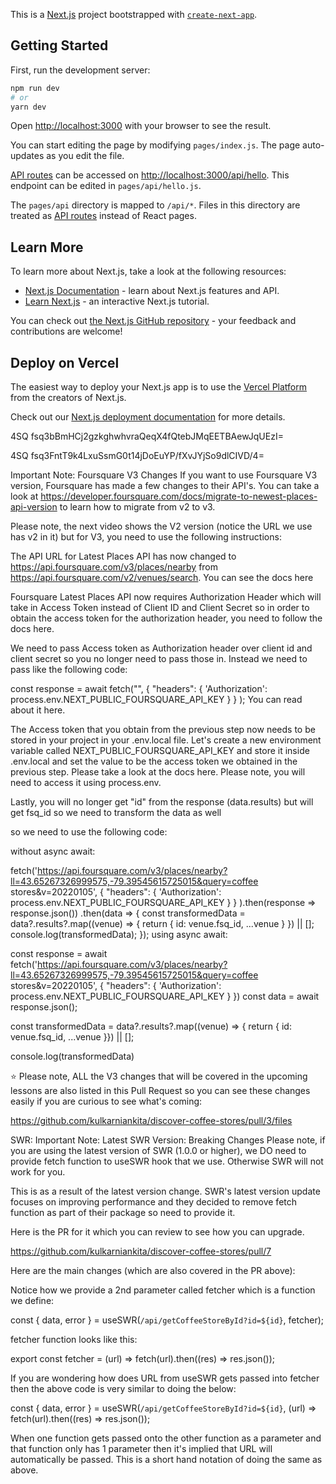 This is a [Next.js](https://nextjs.org/) project bootstrapped with [`create-next-app`](https://github.com/vercel/next.js/tree/canary/packages/create-next-app).

## Getting Started

First, run the development server:

```bash
npm run dev
# or
yarn dev
```

Open [http://localhost:3000](http://localhost:3000) with your browser to see the result.

You can start editing the page by modifying `pages/index.js`. The page auto-updates as you edit the file.

[API routes](https://nextjs.org/docs/api-routes/introduction) can be accessed on [http://localhost:3000/api/hello](http://localhost:3000/api/hello). This endpoint can be edited in `pages/api/hello.js`.

The `pages/api` directory is mapped to `/api/*`. Files in this directory are treated as [API routes](https://nextjs.org/docs/api-routes/introduction) instead of React pages.

## Learn More

To learn more about Next.js, take a look at the following resources:

- [Next.js Documentation](https://nextjs.org/docs) - learn about Next.js features and API.
- [Learn Next.js](https://nextjs.org/learn) - an interactive Next.js tutorial.

You can check out [the Next.js GitHub repository](https://github.com/vercel/next.js/) - your feedback and contributions are welcome!

## Deploy on Vercel

The easiest way to deploy your Next.js app is to use the [Vercel Platform](https://vercel.com/new?utm_medium=default-template&filter=next.js&utm_source=create-next-app&utm_campaign=create-next-app-readme) from the creators of Next.js.

Check out our [Next.js deployment documentation](https://nextjs.org/docs/deployment) for more details.



4SQ  fsq3bBmHCj2gzkghwhvraQeqX4fQtebJMqEETBAewJqUEzI=

4SQ  fsq3FntT9k4LxuSsmG0t14jDoEuYP/fXvJYjSo9dlCIVD/4=





Important Note: Foursquare V3 Changes
If you want to use Foursquare V3 version, Foursquare has made a few changes to their API's. You can take a look at https://developer.foursquare.com/docs/migrate-to-newest-places-api-version to learn how to migrate from v2 to v3.

Please note, the next video shows the V2 version (notice the URL we use has v2 in it) but for V3, you need to use the following instructions:



The API URL for Latest Places API has now changed to https://api.foursquare.com/v3/places/nearby from https://api.foursquare.com/v2/venues/search. You can see the docs here

Foursquare Latest Places API now requires Authorization Header which will take in Access Token instead of Client ID and Client Secret so in order to obtain the access token for the authorization header, you need to follow the docs here.

We need to pass Access token as Authorization header over client id and client secret so you no longer need to pass those in. Instead we need to pass like the following code:

const response = await fetch("<URL>",
    {
      "headers": {
        'Authorization': process.env.NEXT_PUBLIC_FOURSQUARE_API_KEY
      }
    }
  );
You can read about it here.

The Access token that you obtain from the previous step now needs to be stored in your project in your .env.local file. Let's create a new environment variable called NEXT_PUBLIC_FOURSQUARE_API_KEY and store it inside .env.local and set the value to be the access token we obtained in the previous step. Please take a look at the docs here. Please note, you will need to access it using process.env.

Lastly, you will no longer get "id" from the response (data.results) but will get fsq_id so we need to transform the data as well

so we need to use the following code:

without async await:

fetch('https://api.foursquare.com/v3/places/nearby?ll=43.65267326999575,-79.39545615725015&query=coffee stores&v=20220105',
    {
      "headers": {
        'Authorization': process.env.NEXT_PUBLIC_FOURSQUARE_API_KEY
      }
    }
  ).then(response => response.json())
  .then(data => {
    const transformedData = data?.results?.map((venue) => {
        return {
            id: venue.fsq_id,
            ...venue
        }
    }) || [];
    console.log(transformedData);
  });
using async await:

const response = await fetch('https://api.foursquare.com/v3/places/nearby?ll=43.65267326999575,-79.39545615725015&query=coffee stores&v=20220105', {
  "headers": {
    'Authorization': process.env.NEXT_PUBLIC_FOURSQUARE_API_KEY
  }
})
const data = await response.json();
 
const transformedData = data?.results?.map((venue) => {
    return {
        id: venue.fsq_id,
        ...venue
    }}) || [];
 
console.log(transformedData)


⭐️ Please note, ALL the V3 changes that will be covered in the upcoming lessons are also listed in this Pull Request so you can see these changes easily if you are curious to see what's coming:

https://github.com/kulkarniankita/discover-coffee-stores/pull/3/files






SWR:
Important Note: Latest SWR Version: Breaking Changes
Please note, if you are using the latest version of SWR (1.0.0 or higher), we DO need to provide fetch function to useSWR hook that we use. Otherwise SWR will not work for you.

This is as a result of the latest version change. SWR's latest version update focuses on improving performance and they decided to remove fetch function as part of their package so need to provide it.



Here is the PR for it which you can review to see how you can upgrade.

https://github.com/kulkarniankita/discover-coffee-stores/pull/7



Here are the main changes (which are also covered in the PR above):

Notice how we provide a 2nd parameter called fetcher which is a function we define:

const { data, error } = useSWR(`/api/getCoffeeStoreById?id=${id}`, fetcher);



fetcher function looks like this:

export const fetcher = (url) => fetch(url).then((res) => res.json());



If you are wondering how does URL from useSWR gets passed into fetcher then the above code is very similar to doing the below:

const { data, error } = useSWR(`/api/getCoffeeStoreById?id=${id}`, (url) => fetch(url).then((res) => res.json());

When one function gets passed onto the other function as a parameter and that function only has 1 parameter then it's implied that URL will automatically be passed. This is a short hand notation of doing the same as above.

